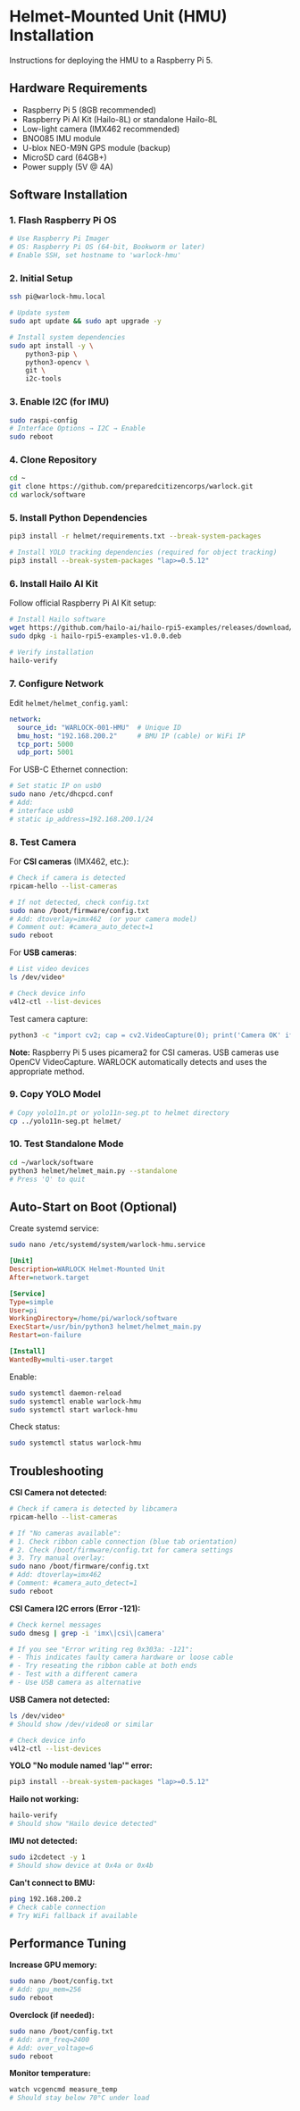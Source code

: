 # Helmet-Mounted Unit (HMU) Installation

Instructions for deploying the HMU to a Raspberry Pi 5.

## Hardware Requirements

- Raspberry Pi 5 (8GB recommended)
- Raspberry Pi AI Kit (Hailo-8L) or standalone Hailo-8L
- Low-light camera (IMX462 recommended)
- BNO085 IMU module
- U-blox NEO-M9N GPS module (backup)
- MicroSD card (64GB+)
- Power supply (5V @ 4A)

## Software Installation

### 1. Flash Raspberry Pi OS

```bash
# Use Raspberry Pi Imager
# OS: Raspberry Pi OS (64-bit, Bookworm or later)
# Enable SSH, set hostname to 'warlock-hmu'
```

### 2. Initial Setup

```bash
ssh pi@warlock-hmu.local

# Update system
sudo apt update && sudo apt upgrade -y

# Install system dependencies
sudo apt install -y \
    python3-pip \
    python3-opencv \
    git \
    i2c-tools
```

### 3. Enable I2C (for IMU)

```bash
sudo raspi-config
# Interface Options → I2C → Enable
sudo reboot
```

### 4. Clone Repository

```bash
cd ~
git clone https://github.com/preparedcitizencorps/warlock.git
cd warlock/software
```

### 5. Install Python Dependencies

```bash
pip3 install -r helmet/requirements.txt --break-system-packages

# Install YOLO tracking dependencies (required for object tracking)
pip3 install --break-system-packages "lap>=0.5.12"
```

### 6. Install Hailo AI Kit

Follow official Raspberry Pi AI Kit setup:

```bash
# Install Hailo software
wget https://github.com/hailo-ai/hailo-rpi5-examples/releases/download/v1.0.0/hailo-rpi5-examples-v1.0.0.deb
sudo dpkg -i hailo-rpi5-examples-v1.0.0.deb

# Verify installation
hailo-verify
```

### 7. Configure Network

Edit `helmet/helmet_config.yaml`:

```yaml
network:
  source_id: "WARLOCK-001-HMU"  # Unique ID
  bmu_host: "192.168.200.2"     # BMU IP (cable) or WiFi IP
  tcp_port: 5000
  udp_port: 5001
```

For USB-C Ethernet connection:

```bash
# Set static IP on usb0
sudo nano /etc/dhcpcd.conf
# Add:
# interface usb0
# static ip_address=192.168.200.1/24
```

### 8. Test Camera

For **CSI cameras** (IMX462, etc.):
```bash
# Check if camera is detected
rpicam-hello --list-cameras

# If not detected, check config.txt
sudo nano /boot/firmware/config.txt
# Add: dtoverlay=imx462  (or your camera model)
# Comment out: #camera_auto_detect=1
sudo reboot
```

For **USB cameras**:
```bash
# List video devices
ls /dev/video*

# Check device info
v4l2-ctl --list-devices
```

Test camera capture:
```bash
python3 -c "import cv2; cap = cv2.VideoCapture(0); print('Camera OK' if cap.isOpened() else 'Camera FAIL')"
```

**Note:** Raspberry Pi 5 uses picamera2 for CSI cameras. USB cameras use OpenCV VideoCapture. WARLOCK automatically detects and uses the appropriate method.

### 9. Copy YOLO Model

```bash
# Copy yolo11n.pt or yolo11n-seg.pt to helmet directory
cp ../yolo11n-seg.pt helmet/
```

### 10. Test Standalone Mode

```bash
cd ~/warlock/software
python3 helmet/helmet_main.py --standalone
# Press 'Q' to quit
```

## Auto-Start on Boot (Optional)

Create systemd service:

```bash
sudo nano /etc/systemd/system/warlock-hmu.service
```

```ini
[Unit]
Description=WARLOCK Helmet-Mounted Unit
After=network.target

[Service]
Type=simple
User=pi
WorkingDirectory=/home/pi/warlock/software
ExecStart=/usr/bin/python3 helmet/helmet_main.py
Restart=on-failure

[Install]
WantedBy=multi-user.target
```

Enable:

```bash
sudo systemctl daemon-reload
sudo systemctl enable warlock-hmu
sudo systemctl start warlock-hmu
```

Check status:

```bash
sudo systemctl status warlock-hmu
```

## Troubleshooting

**CSI Camera not detected:**

```bash
# Check if camera is detected by libcamera
rpicam-hello --list-cameras

# If "No cameras available":
# 1. Check ribbon cable connection (blue tab orientation)
# 2. Check /boot/firmware/config.txt for camera settings
# 3. Try manual overlay:
sudo nano /boot/firmware/config.txt
# Add: dtoverlay=imx462
# Comment: #camera_auto_detect=1
sudo reboot
```

**CSI Camera I2C errors (Error -121):**

```bash
# Check kernel messages
sudo dmesg | grep -i 'imx\|csi\|camera'

# If you see "Error writing reg 0x303a: -121":
# - This indicates faulty camera hardware or loose cable
# - Try reseating the ribbon cable at both ends
# - Test with a different camera
# - Use USB camera as alternative
```

**USB Camera not detected:**

```bash
ls /dev/video*
# Should show /dev/video8 or similar

# Check device info
v4l2-ctl --list-devices
```

**YOLO "No module named 'lap'" error:**

```bash
pip3 install --break-system-packages "lap>=0.5.12"
```

**Hailo not working:**

```bash
hailo-verify
# Should show "Hailo device detected"
```

**IMU not detected:**

```bash
sudo i2cdetect -y 1
# Should show device at 0x4a or 0x4b
```

**Can't connect to BMU:**

```bash
ping 192.168.200.2
# Check cable connection
# Try WiFi fallback if available
```

## Performance Tuning

**Increase GPU memory:**

```bash
sudo nano /boot/config.txt
# Add: gpu_mem=256
sudo reboot
```

**Overclock (if needed):**

```bash
sudo nano /boot/config.txt
# Add: arm_freq=2400
# Add: over_voltage=6
sudo reboot
```

**Monitor temperature:**

```bash
watch vcgencmd measure_temp
# Should stay below 70°C under load
```
